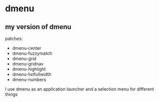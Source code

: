 # dmenu
## my version of dmenu

patches:
- dmenu-center
- dmenu-fuzzymatch
- dmenu-grid
- dmenu-gridnav
- dmenu-highlight
- dmenu-listfullwidth
- dmenu-numbers

I use dmenu as an application launcher and a selection menu for different things
